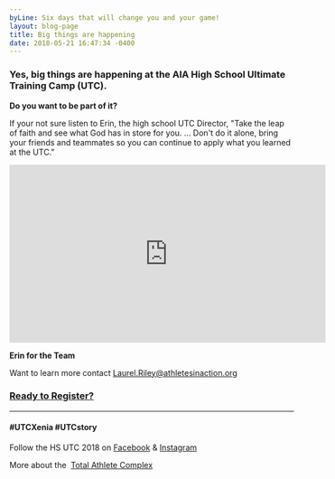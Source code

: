 ```yaml
---
byLine: Six days that will change you and your game!
layout: blog-page
title: Big things are happening
date: 2018-05-21 16:47:34 -0400
---
```

### Yes, big things are happening at the AIA High School Ultimate Training Camp (UTC).

**Do you want to be part of it?**

If your not sure listen to Erin, the high school UTC Director, "Take the leap of faith and see what God has in store for you. ... Don't do it alone, bring your friends and teammates so you can continue to apply what you learned at the UTC."

<iframe width="560" height="315" src="https://www.youtube.com/embed/yu3Vn6MZNb0?start=1" frameborder="0" allow="autoplay; encrypted-media" allowfullscreen></iframe>

**Erin for the Team**

Want to learn more contact [Laurel.Riley@athletesinaction.org](mailto:laurel.riley@athletesinaction.org)

### [**Ready to Register?**](https://my.athletesinaction.org/public/forms/SCRC-Camp.aspx)

---

#### **#UTCXenia     #UTCstory**

Follow the HS UTC 2018 on  [Facebook](https://www.facebook.com/aiatotalathletecomplex/) & [Instagram](https://www.instagram.com/aia_sports_complex/)

More about the  [Total Athlete Complex](http://www.aiasportscomplex.com/)